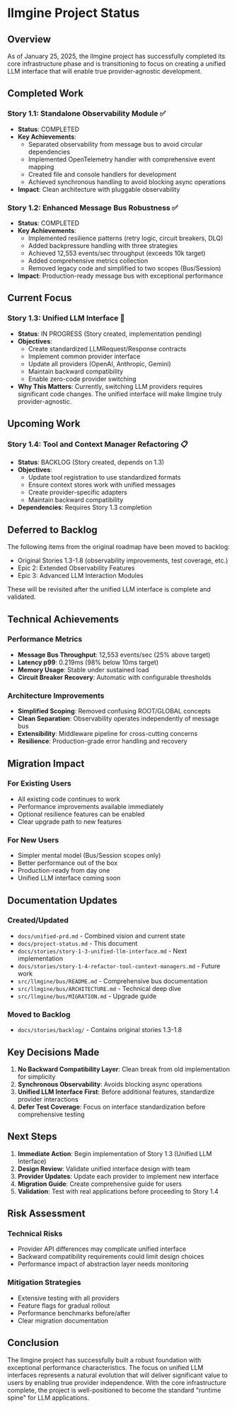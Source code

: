# llmgine Project Status

## Overview

As of January 25, 2025, the llmgine project has successfully completed its core infrastructure phase and is transitioning to focus on creating a unified LLM interface that will enable true provider-agnostic development.

## Completed Work

### Story 1.1: Standalone Observability Module ✅
- **Status**: COMPLETED
- **Key Achievements**:
  - Separated observability from message bus to avoid circular dependencies
  - Implemented OpenTelemetry handler with comprehensive event mapping
  - Created file and console handlers for development
  - Achieved synchronous handling to avoid blocking async operations
- **Impact**: Clean architecture with pluggable observability

### Story 1.2: Enhanced Message Bus Robustness ✅
- **Status**: COMPLETED  
- **Key Achievements**:
  - Implemented resilience patterns (retry logic, circuit breakers, DLQ)
  - Added backpressure handling with three strategies
  - Achieved 12,553 events/sec throughput (exceeds 10k target)
  - Added comprehensive metrics collection
  - Removed legacy code and simplified to two scopes (Bus/Session)
- **Impact**: Production-ready message bus with exceptional performance

## Current Focus

### Story 1.3: Unified LLM Interface 🔄
- **Status**: IN PROGRESS (Story created, implementation pending)
- **Objectives**:
  - Create standardized LLMRequest/Response contracts
  - Implement common provider interface
  - Update all providers (OpenAI, Anthropic, Gemini)
  - Maintain backward compatibility
  - Enable zero-code provider switching
- **Why This Matters**: Currently, switching LLM providers requires significant code changes. The unified interface will make llmgine truly provider-agnostic.

## Upcoming Work

### Story 1.4: Tool and Context Manager Refactoring 📋
- **Status**: BACKLOG (Story created, depends on 1.3)
- **Objectives**:
  - Update tool registration to use standardized formats
  - Ensure context stores work with unified messages
  - Create provider-specific adapters
  - Maintain backward compatibility
- **Dependencies**: Requires Story 1.3 completion

## Deferred to Backlog

The following items from the original roadmap have been moved to backlog:
- Original Stories 1.3-1.8 (observability improvements, test coverage, etc.)
- Epic 2: Extended Observability Features
- Epic 3: Advanced LLM Interaction Modules

These will be revisited after the unified LLM interface is complete and validated.

## Technical Achievements

### Performance Metrics
- **Message Bus Throughput**: 12,553 events/sec (25% above target)
- **Latency p99**: 0.219ms (98% below 10ms target)
- **Memory Usage**: Stable under sustained load
- **Circuit Breaker Recovery**: Automatic with configurable thresholds

### Architecture Improvements
- **Simplified Scoping**: Removed confusing ROOT/GLOBAL concepts
- **Clean Separation**: Observability operates independently of message bus
- **Extensibility**: Middleware pipeline for cross-cutting concerns
- **Resilience**: Production-grade error handling and recovery

## Migration Impact

### For Existing Users
- All existing code continues to work
- Performance improvements available immediately
- Optional resilience features can be enabled
- Clear upgrade path to new features

### For New Users
- Simpler mental model (Bus/Session scopes only)
- Better performance out of the box
- Production-ready from day one
- Unified LLM interface coming soon

## Documentation Updates

### Created/Updated
- `docs/unified-prd.md` - Combined vision and current state
- `docs/project-status.md` - This document
- `docs/stories/story-1-3-unified-llm-interface.md` - Next implementation
- `docs/stories/story-1-4-refactor-tool-context-managers.md` - Future work
- `src/llmgine/bus/README.md` - Comprehensive bus documentation
- `src/llmgine/bus/ARCHITECTURE.md` - Technical deep dive
- `src/llmgine/bus/MIGRATION.md` - Upgrade guide

### Moved to Backlog
- `docs/stories/backlog/` - Contains original stories 1.3-1.8

## Key Decisions Made

1. **No Backward Compatibility Layer**: Clean break from old implementation for simplicity
2. **Synchronous Observability**: Avoids blocking async operations
3. **Unified LLM Interface First**: Before additional features, standardize provider interactions
4. **Defer Test Coverage**: Focus on interface standardization before comprehensive testing

## Next Steps

1. **Immediate Action**: Begin implementation of Story 1.3 (Unified LLM Interface)
2. **Design Review**: Validate unified interface design with team
3. **Provider Updates**: Update each provider to implement new interface
4. **Migration Guide**: Create comprehensive guide for users
5. **Validation**: Test with real applications before proceeding to Story 1.4

## Risk Assessment

### Technical Risks
- Provider API differences may complicate unified interface
- Backward compatibility requirements could limit design choices
- Performance impact of abstraction layer needs monitoring

### Mitigation Strategies
- Extensive testing with all providers
- Feature flags for gradual rollout
- Performance benchmarks before/after
- Clear migration documentation

## Conclusion

The llmgine project has successfully built a robust foundation with exceptional performance characteristics. The focus on unified LLM interfaces represents a natural evolution that will deliver significant value to users by enabling true provider independence. With the core infrastructure complete, the project is well-positioned to become the standard "runtime spine" for LLM applications.